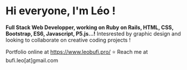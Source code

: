 # Hi everyone, I'm Léo !

**Full Stack Web Developper, working on Ruby on Rails, HTML, CSS, Bootstrap, ES6, Javascript, P5.js...!**
Intesrested by graphic design and looking to collaborate on creative coding projects !

Portfolio online at https://www.leobufi.pro/
⭐️ Reach me at bufi.leo[at]gmail.com
